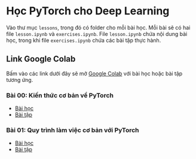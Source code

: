 <!-- markdownlint-disable MD013 -->
# Học PyTorch cho Deep Learning

Vào thư mục `lessons`, trong đó có folder cho mỗi bài học. Mỗi bài sẽ có hai file `lesson.ipynb` và `exercises.ipynb`. File `lesson.ipynb` chứa nội dung bài học, trong khi file `exercises.ipynb` chứa các bài tập thực hành.

## Link Google Colab

Bấm vào các link dưới đây sẽ mở [Google Colab](https://colab.research.google.com/) với bài học hoặc bài tập tương ứng.

### Bài 00: Kiến thức cơ bản về PyTorch

- [Bài học](https://colab.research.google.com/github/kilkuwu/pytorch-deep-learning/blob/main/lessons/00/lesson.ipynb)
- [Bài tập](https://colab.research.google.com/github/kilkuwu/pytorch-deep-learning/blob/main/lessons/00/exercises.ipynb)

### Bài 01: Quy trình làm việc cơ bản với PyTorch

- [Bài học](https://colab.research.google.com/github/kilkuwu/pytorch-deep-learning/blob/main/lessons/01/lesson.ipynb)
- [Bài tập](https://colab.research.google.com/github/kilkuwu/pytorch-deep-learning/blob/main/lessons/01/exercises.ipynb)
